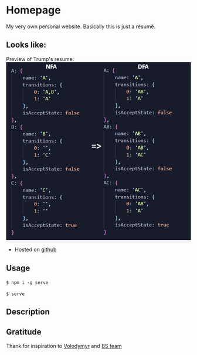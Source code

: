 # Homepage
My very own personal website. Basically this is just a résumé.

## Looks like:
Preview of Trump's resume: ![here](https://github.com/AntonBurchak/NFA-to-DFA/blob/master/dist/images/NFADFA.jpg)

* Hosted on [github](https://antonburchak.github.io/homepage/)

## Usage

`$ npm i -g serve`

`$ serve`

## Description


## Gratitude
Thank for inspiration to [Volodymyr](https://github.com/volodymyr-kushnir) and [BS team](https://academy.binary-studio.com/ua/)

